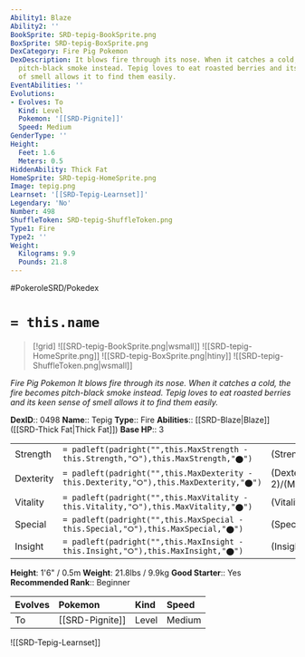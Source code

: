```yaml
---
Ability1: Blaze
Ability2: ''
BookSprite: SRD-tepig-BookSprite.png
BoxSprite: SRD-tepig-BoxSprite.png
DexCategory: Fire Pig Pokemon
DexDescription: It blows fire through its nose. When it catches a cold, the fire becomes
  pitch-black smoke instead. Tepig loves to eat roasted berries and its keen sense
  of smell allows it to find them easily.
EventAbilities: ''
Evolutions:
- Evolves: To
  Kind: Level
  Pokemon: '[[SRD-Pignite]]'
  Speed: Medium
GenderType: ''
Height:
  Feet: 1.6
  Meters: 0.5
HiddenAbility: Thick Fat
HomeSprite: SRD-tepig-HomeSprite.png
Image: tepig.png
Learnset: '[[SRD-Tepig-Learnset]]'
Legendary: 'No'
Number: 498
ShuffleToken: SRD-tepig-ShuffleToken.png
Type1: Fire
Type2: ''
Weight:
  Kilograms: 9.9
  Pounds: 21.8
---
```


#PokeroleSRD/Pokedex

# `= this.name`

> [!grid]
> ![[SRD-tepig-BookSprite.png|wsmall]]
> ![[SRD-tepig-HomeSprite.png]]
> ![[SRD-tepig-BoxSprite.png|htiny]]
> ![[SRD-tepig-ShuffleToken.png|wsmall]]


*Fire Pig Pokemon*
*It blows fire through its nose. When it catches a cold, the fire becomes pitch-black smoke instead. Tepig loves to eat roasted berries and its keen sense of smell allows it to find them easily.*

**DexID**:: 0498
**Name**:: Tepig
**Type**:: Fire
**Abilities**:: [[SRD-Blaze|Blaze]] ([[SRD-Thick Fat|Thick Fat]])
**Base HP**:: 3

|           |                                                                                        |                                          |
| --------- | -------------------------------------------------------------------------------------- | ---------------------------------------- |
| Strength  | `= padleft(padright("",this.MaxStrength - this.Strength,"⭘"),this.MaxStrength,"⬤")`    | (Strength::2)/(MaxStrength::4)   |
| Dexterity | `= padleft(padright("",this.MaxDexterity - this.Dexterity,"⭘"),this.MaxDexterity,"⬤")` | (Dexterity:: 2)/(MaxDexterity::4) |
| Vitality  | `= padleft(padright("",this.MaxVitality - this.Vitality,"⭘"),this.MaxVitality,"⬤")`    | (Vitality::2)/(MaxVitality::4)   |
| Special   | `= padleft(padright("",this.MaxSpecial - this.Special,"⭘"),this.MaxSpecial,"⬤")`       | (Special::2)/(MaxSpecial::4)     |
| Insight   | `= padleft(padright("",this.MaxInsight - this.Insight,"⭘"),this.MaxInsight,"⬤")`       | (Insight::2)/(MaxInsight::4)     |

**Height**: 1'6" / 0.5m
**Weight**: 21.8lbs / 9.9kg
**Good Starter**:: Yes
**Recommended Rank**:: Beginner

| Evolves   | Pokemon         | Kind   | Speed   |
|:----------|:----------------|:-------|:--------|
| To        | [[SRD-Pignite]] | Level  | Medium  |

![[SRD-Tepig-Learnset]]